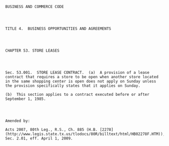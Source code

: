 ﻿
    
    
    	
    					
    
    
    BUSINESS AND COMMERCE CODE
    
      
    
    
    TITLE 4.  BUSINESS OPPORTUNITIES AND AGREEMENTS
    
      
    
    
    CHAPTER 53. STORE LEASES
    
      
    
    
    Sec. 53.001.  STORE LEASE CONTRACT.  (a)  A provision of a lease contract that requires a store to be open when another store located in the same shopping center is open does not apply on Sunday unless the provision specifically states that it applies on Sunday.
    
    (b)  This section applies to a contract executed before or after September 1, 1985.
    
    
    
    
    Amended by: 
    
    Acts 2007, 80th Leg., R.S., Ch. 885 (H.B. [2278](http://www.legis.state.tx.us/tlodocs/80R/billtext/html/HB02278F.HTM)), Sec. 2.01, eff. April 1, 2009.
    
    
    
    
    				
